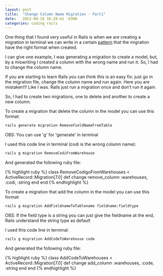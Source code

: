 ```yaml
---
layout: post
title:  "Change Column Name Migration - Part1"
date:   2022-09-16 16:20:41 -0300
categories: coding rails
---
```

One thing that I found very useful in Rails is when we are
creating a migration in terminal we can write in a certain [pattern] that the migration have the right format when created. 

I can give one example, I was generating a migration to create a model, but, by a miswriting I created a column with the wrong name and run it. So, I had to change the column name.

If you are starting to learn Rails you can think this is an easy fix:
just go in the migration file, change the column name and run again.
Here you are mistaken!!! Like I was. 
Rails just run a migration once and don't run it again.

So, I had to create two migrations, one to delete and another to create a new column.

To create a migration that delete the column in the model you can use this format:

```bash
rails generate migration RemoveFieldNameFromTable
```

OBS: You can use 'g' for 'generate' in terminal

I used this code line in terminal (codi is the wrong column name):

```bash
rails g migration RemoveCodiFromWarehouse
```

And generated the following ruby file:

{% highlight ruby %}
class RemoveCodigoFromWarehouses < ActiveRecord::Migration[7.0]
  def change
    remove_column :warehouses, :codi, :string
  end
end
{% endhighlight %}

To create a migration that add the column in the model you can use this format:

```bash
rails g migration AddFieldnameToTablename fieldname:fieldtype
```

OBS: If the field type is a string you can just give the fieldname at the end, 
Rails understand the string type as default

I used this code line in terminal:

```bash
rails g migration AddCodeToWarehouse code
```

And generated the following ruby file:

{% highlight ruby %}
class AddCodeToWarehouses < ActiveRecord::Migration[7.0]
  def change
    add_column :warehouses, :code, :string
  end
end
{% endhighlight %}

[pattern]: https://edgeguides.rubyonrails.org/active_record_migrations.html
